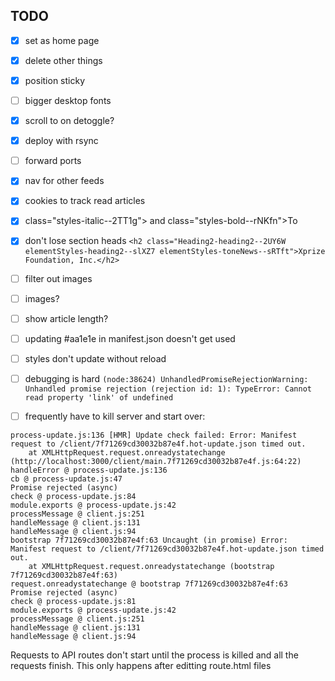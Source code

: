 ## TODO

- [x] set as home page
- [x] delete other things
- [x] position sticky 
- [ ] bigger desktop fonts
- [x] scroll to on detoggle?
- [x] deploy with rsync
- [ ] forward ports 
- [x] nav for other feeds
- [x] cookies to track read articles
- [x] class="styles-italic--2TT1g"> and class="styles-bold--rNKfn">To
- [x] don't lose section heads
`<h2 class="Heading2-heading2--2UY6W elementStyles-heading2--slXZ7 elementStyles-toneNews--sRTft">Xprize Foundation, Inc.</h2>`
- [ ] filter out images
- [ ] images?
- [ ] show article length?

- [ ] updating #aa1e1e in manifest.json doesn't get used
- [ ] styles don't update without reload
- [ ] debugging is hard `(node:38624) UnhandledPromiseRejectionWarning: Unhandled promise rejection (rejection id: 1): TypeError: Cannot read property 'link' of undefined`
- [ ] frequently have to kill server and start over:
```
process-update.js:136 [HMR] Update check failed: Error: Manifest request to /client/7f71269cd30032b87e4f.hot-update.json timed out.
    at XMLHttpRequest.request.onreadystatechange (http://localhost:3000/client/main.7f71269cd30032b87e4f.js:64:22)
handleError @ process-update.js:136
cb @ process-update.js:47
Promise rejected (async)
check @ process-update.js:84
module.exports @ process-update.js:42
processMessage @ client.js:251
handleMessage @ client.js:131
handleMessage @ client.js:94
bootstrap 7f71269cd30032b87e4f:63 Uncaught (in promise) Error: Manifest request to /client/7f71269cd30032b87e4f.hot-update.json timed out.
    at XMLHttpRequest.request.onreadystatechange (bootstrap 7f71269cd30032b87e4f:63)
request.onreadystatechange @ bootstrap 7f71269cd30032b87e4f:63
Promise rejected (async)
check @ process-update.js:81
module.exports @ process-update.js:42
processMessage @ client.js:251
handleMessage @ client.js:131
handleMessage @ client.js:94
```
Requests to API routes don't start until the process is killed and all the requests finish.
This only happens after editting route.html files
